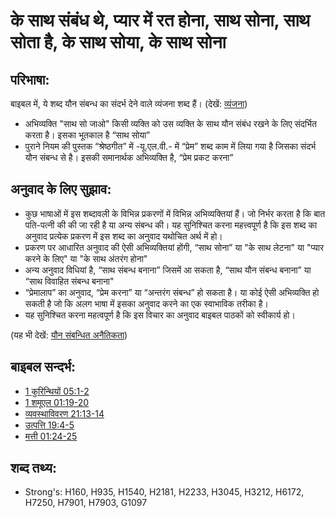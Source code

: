 # के साथ संबंध थे, प्यार में रत होना, साथ सोना, साथ सोता है, के साथ सोया, के साथ सोना #  

## परिभाषा: ##

बाइबल में, ये शब्द यौन संबन्ध का संदर्भ देने वाले व्यंजना शब्द हैं। (देखें:    [व्यंजना](rc://hi/ta/man/translate/figs-euphemism))  

* अभिव्यक्ति "साथ सो जाओ" किसी व्यक्ति को उस व्यक्ति के साथ यौन संबंध रखने के लिए संदर्भित करता है। इसका भूतकाल है “साथ सोया”
* पुराने नियम की पुस्तक “श्रेष्ठगीत” में -यू.एल.वी.- में “प्रेम” शब्द काम में लिया गया है जिसका संदर्भ यौन संबन्ध से है। इसकी समानार्थक अभिव्यक्ति है, “प्रेम प्रकट करना”

## अनुवाद के लिए सुझाव: ##

* कुछ भाषाओं में इस शब्दावली के विभिन्न प्रकरणों में विभिन्न अभिव्यक्तियां हैं। जो निर्भर करता है कि बात पति-पत्नी की की जा रही है या अन्य संबन्ध की। यह सुनिश्चित करना महत्त्वपूर्ण है कि इस शब्द का अनुवाद प्रत्येक प्रकरण में इस शब्द का अनुवाद यथोचित अर्थ में हो।
* प्रकरण पर आधारित अनुवाद की ऐसी अभिव्यक्तियां होंगी, “साथ सोना”  या "के साथ लेटना" या "प्यार करने के लिए" या "के साथ अंतरंग होना"
* अन्य अनुवाद विधियां है, “साथ संबन्ध बनाना” जिसमें आ सकता है, “साथ यौन संबन्ध बनाना” या “साथ विवाहित संबन्ध बनाना"
* “प्रेमालाप” का अनुवाद, “प्रेम करना” या “अन्तरंग संबन्ध” हो सकता है। या कोई ऐसी अभिव्यक्ति हो सकती है जो कि अलग भाषा में इसका अनुवाद करने का एक स्वाभाविक तरीका है।
* यह सुनिश्चित करना महत्वपूर्ण है कि इस विचार का अनुवाद बाइबल पाठकों को स्वीकार्य हो।

(यह भी देखें: [यौन संबन्धित अनैतिकता](../other/fornication.md))

## बाइबल सन्दर्भ: ##

* [1 कुरिन्थियों 05:1-2](rc://hi/tn/help/1co/05/01)
* [1 शमूएल 01:19-20](rc://hi/tn/help/1sa/01/19)
* [व्यवस्थाविवरण 21:13-14](rc://hi/tn/help/deu/21/13)
* [उत्पत्ति 19:4-5](rc://hi/tn/help/gen/19/04)
* [मत्ती 01:24-25](rc://hi/tn/help/mat/01/24)

## शब्द तथ्य: ##

* Strong's: H160, H935, H1540, H2181, H2233, H3045, H3212, H6172, H7250, H7901, H7903, G1097
